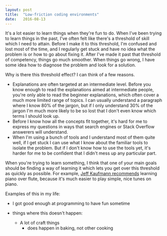 ```yaml
---
layout: post
title:  "Low-friction coding environments"
date:   2016-08-13
---
```


It's a lot easier to learn things when they're fun to do. When I've been trying to learn things in the past, I've often felt like there's a threshold of skill which I need to attain. Before I make it to this threshold, I'm confused and lost most of the time, and I regularly get stuck and have no idea what the problem is or how to go about fixing it. After I've made it past that threshold of competency, things go much smoother. When things go wrong, I have some idea how to diagnose the problem and look for a solution.

Why is there this threshold effect? I can think of a few reasons.

- Explanations are often targeted at an intermediate level. Before you know enough to read the explanations aimed at intermediate people, you're only able to read the beginner explanations, which often cover a much more limited range of topics. I can usually understand a paragraph where I know 80% of the jargon, but if I only understand 30% of the jargon I'm much more likely to be so lost that I don't even know which terms I should look up.
- Before I know how all the concepts fit together, it's hard for me to express my questions in ways that search engines or Stack Overflow answerers will understand.
- When I'm using a bunch of tools and I understand most of them quite well, if I get stuck I can use what I know about the familiar tools to isolate the problem. But if I don't know how to use the tools yet, it's harder for me to be confident that I didn't mess up any particular part.

When you're trying to learn something, I think that one of your main goals should be finding a way of learning it which lets you get over this threshold as quickly as possible. For example, [Jeff Kaufmann recommends](http://www.jefftk.com/p/teach-yourself-any-instrument) learning piano over flute, because it's much easier to play simple, nice tunes on piano.

Examples of this in my life:

- I got good enough at programming to have fun sometime

- things where this doesn't happen:
  - A lot of craft things
    - does happen in baking, not other cooking


